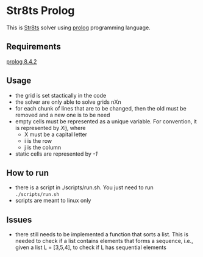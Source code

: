 # Str8ts Prolog
This is [Str8ts](https://www.janko.at/Raetsel/Straights/index.htm) solver using [prolog](https://pt.wikipedia.org/wiki/Prolog) programming language.

## Requirements
[prolog 8.4.2](https://www.swi-prolog.org/download/stable)

## Usage
- the grid is set stactically in the code
- the solver are only able to solve grids nXn
- for each chunk of lines that are to be changed, then the old must be removed and a new one is to be need
- empty cells must be represented as a unique variable. For convention, it is represented by _Xij_, where
    - X must be a capital letter
    - i is the row
    - j is the column
- static cells are represented by _-1_

## How to run
- there is a script in ./scripts/run.sh. You just need to run `./scripts/run.sh`
- scripts are meant to linux only

## Issues
- there still needs to be implemented a function that sorts a list. This is needed to check if a list contains elements that forms a sequence, i.e., given a list L = [3,5,4], to check if L has sequential elements